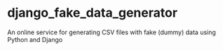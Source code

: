 # django_fake_data_generator
An online service for generating CSV files with fake (dummy) data using Python and Django
